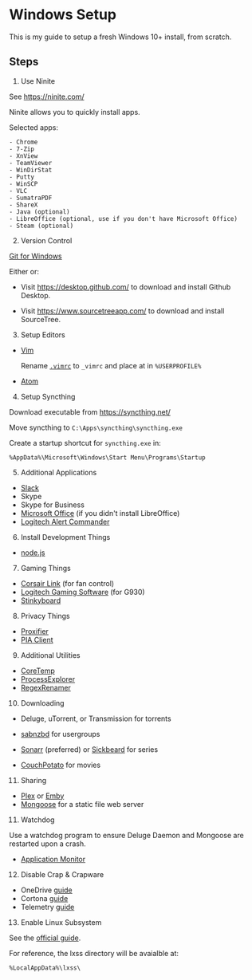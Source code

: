 # Windows Setup

This is my guide to setup a fresh Windows 10+ install, from scratch.

## Steps

1. Use Ninite

  See https://ninite.com/

  Ninite allows you to quickly install apps.

  Selected apps:

    - Chrome
    - 7-Zip
    - XnView
    - TeamViewer
    - WinDirStat
    - Putty
    - WinSCP
    - VLC
    - SumatraPDF
    - ShareX
    - Java (optional)
    - LibreOffice (optional, use if you don't have Microsoft Office)
    - Steam (optional)

2. Version Control

  [Git for Windows](https://git-scm.com/download/win)

  Either or:

  - Visit https://desktop.github.com/ to download and install Github Desktop.

  - Visit https://www.sourcetreeapp.com/ to download and install SourceTree.

3. Setup Editors

  - [Vim](http://www.vim.org/download.php#pc)

      Rename [`.vimrc`](.vimrc) to `_vimrc` and place at in `%USERPROFILE%`

  - [Atom](https://atom.io/download/windows)

4. Setup Syncthing

  Download executable from https://syncthing.net/

  Move syncthing to `C:\Apps\syncthing\syncthing.exe`

  Create a startup shortcut for `syncthing.exe` in:

  ```
  %AppData%\Microsoft\Windows\Start Menu\Programs\Startup
  ```

5. Additional Applications

  - [Slack](https://slack.com/downloads/windows)
  - Skype
  - Skype for Business
  - [Microsoft Office](https://www.office.com/myaccount) (if you didn't install LibreOffice)
  - [Logitech Alert Commander](http://support.logitech.com/en_us/software/alert-software)

6. Install Development Things

  - [node.js](https://nodejs.org/en/download/)

7. Gaming Things

  - [Corsair Link](http://www.corsair.com/en-us/support/downloads) (for fan control)
  - [Logitech Gaming Software](http://support.logitech.com/en_us/software/lgs) (for G930)
  - [Stinkyboard](http://stinkyboard.com/support/)

8. Privacy Things

  - [Proxifier](https://www.proxifier.com/download.htm)
  - [PIA Client](https://www.privateinternetaccess.com/installer/download_installer_win)

9. Additional Utilities

  - [CoreTemp](http://www.alcpu.com/CoreTemp/)
  - [ProcessExplorer](https://technet.microsoft.com/en-us/sysinternals/processexplorer.aspx)
  - [RegexRenamer](http://regexrenamer.sourceforge.net/)

10. Downloading

  - Deluge, uTorrent, or Transmission for torrents
  - [sabnzbd](https://sabnzbd.org/) for usergroups

  - [Sonarr](https://sonarr.tv/) (preferred) or [Sickbeard](http://sickbeard.com/) for series
  - [CouchPotato](https://couchpota.to/) for movies

11. Sharing

  - [Plex](https://www.plex.tv/downloads/) or [Emby](https://emby.media/download.html)
  - [Mongoose](https://www.cesanta.com/#binary) for a static file web server

11. Watchdog

  Use a watchdog program to ensure Deluge Daemon and Mongoose are restarted upon a crash.

  - [Application Monitor](http://www.jockersoft.com/english/appmonitor_index.php)

12. Disable Crap & Crapware

  - OneDrive [guide](https://support.office.com/en-us/article/Turn-off-or-uninstall-OneDrive-f32a17ce-3336-40fe-9c38-6efb09f944b0)
  - Cortona [guide](http://superuser.com/questions/949569/can-i-completely-disable-cortana-on-windows-10)
  - Telemetry [guide](http://winaero.com/blog/how-to-disable-telemetry-and-data-collection-in-windows-10/)

13. Enable Linux Subsystem

  See the [official guide](https://msdn.microsoft.com/en-us/commandline/wsl/install_guide).
  
  For reference, the lxss directory will be avaialble at:
  
  `%LocalAppData%\lxss\`

